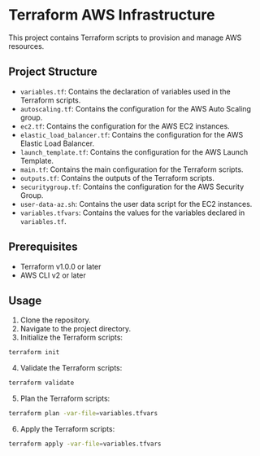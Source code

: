 # Terraform AWS Infrastructure

This project contains Terraform scripts to provision and manage AWS resources.

## Project Structure

- `variables.tf`: Contains the declaration of variables used in the Terraform scripts.
- `autoscaling.tf`: Contains the configuration for the AWS Auto Scaling group.
- `ec2.tf`: Contains the configuration for the AWS EC2 instances.
- `elastic_load_balancer.tf`: Contains the configuration for the AWS Elastic Load Balancer.
- `launch_template.tf`: Contains the configuration for the AWS Launch Template.
- `main.tf`: Contains the main configuration for the Terraform scripts.
- `outputs.tf`: Contains the outputs of the Terraform scripts.
- `securitygroup.tf`: Contains the configuration for the AWS Security Group.
- `user-data-az.sh`: Contains the user data script for the EC2 instances.
- `variables.tfvars`: Contains the values for the variables declared in `variables.tf`.

## Prerequisites

- Terraform v1.0.0 or later
- AWS CLI v2 or later

## Usage

1. Clone the repository.
2. Navigate to the project directory.
3. Initialize the Terraform scripts:

```sh
terraform init
```

4. Validate the Terraform scripts:

```sh
terraform validate
```

5. Plan the Terraform scripts:

```sh
terraform plan -var-file=variables.tfvars
```

6. Apply the Terraform scripts:

```sh
terraform apply -var-file=variables.tfvars
```
